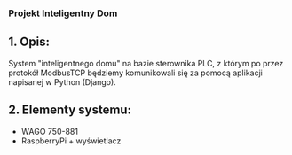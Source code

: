 ### Projekt Inteligentny Dom

## 1. Opis:
System "inteligentnego domu" na bazie sterownika PLC, z którym po przez protokół ModbusTCP 
będziemy komunikowali się za pomocą aplikacji napisanej w Python (Django).

## 2. Elementy systemu:
* WAGO 750-881
* RaspberryPi + wyświetlacz
